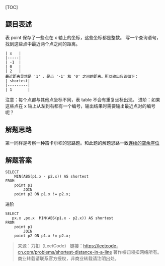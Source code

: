 [TOC]
## 题目表述

表 point 保存了一些点在 x 轴上的坐标，这些坐标都是整数。
写一个查询语句，找到这些点中最近两个点之间的距离。
```mysql
| x   |
|-----|
| -1  |
| 0   |
| 2   |
最近距离显然是 '1' ，是点 '-1' 和 '0' 之间的距离。所以输出应该如下：
| shortest|
|---------|
| 1       |
```
注意：每个点都与其他点坐标不同，表 table 不会有重复坐标出现。
进阶：如果这些点在 x 轴上从左到右都有一个编号，输出结果时需要输出最近点对的编号呢？

## 解题思路

第一同样是考察一种笛卡尔积的思路题。和此题的解题思路一致[连续的空余座位](http://mindoc.qqdeveloper.com/docs/mysql-interview/mysql-interview-1cbu7v984sliu)

## 解题答案

```mysql
SELECT
    MIN(ABS(p1.x - p2.x)) AS shortest
FROM
    point p1
        JOIN
    point p2 ON p1.x != p2.x;
```
进阶
```mysql
SELECT
   px.x ,px.x  MIN(ABS(p1.x - p2.x)) AS shortest
FROM
    point p1
        JOIN
    point p2 ON p1.x != p2.x;
```
> 来源：力扣（LeetCode）
链接：https://leetcode-cn.com/problems/shortest-distance-in-a-line
著作权归领扣网络所有。商业转载请联系官方授权，非商业转载请注明出处。